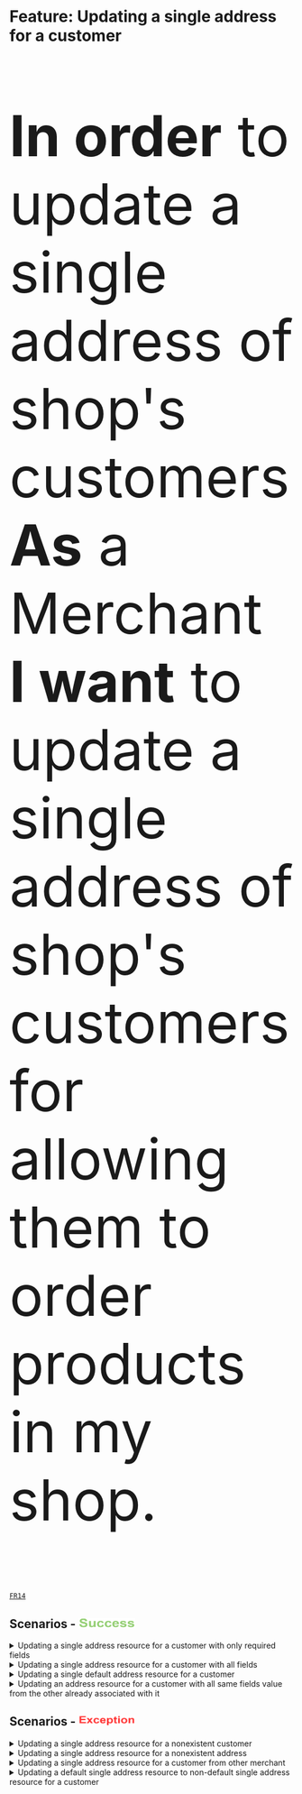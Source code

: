 <div class="container">
  <h1>Feature: Updating a single address for a customer</h1>
  <div class="panel panel-default">    
    <div class="panel-body"><p style="font-size:100px"><b>In order</b> to update a single address of shop's customers<br><b>As</b> a Merchant<br><b>I want</b> to update a single address of shop's customers for allowing them to order products in my shop.</p></div>    
  </div>
</div>

<a href="/business-domain-design/functional-requirements.md"><code>FR14</code></a>

## Scenarios - <img src="success_icon.png" width="100" height="18">

<details>
  <summary>Updating a single address resource for a customer with only required fields</summary><br>
  <b>Given</b> XXX<br>
  <b>And</b> XXX<br>
  <b>And</b> XXXX<br>
  <b>And</b> XXX<br>
  <b>And</b> XXX<br>
  <b>And</b> XXXX<br>
  <b>When</b> XXX<br>
  <b>Then</b> XXX<br>
  <b>And</b> XXXX<br>
  <b>And</b> XXXXX<br>
</details>

<details>
  <summary>Updating a single address resource for a customer with all fields</summary><br>  
</details>

<details>
  <summary>Updating a single default address resource for a customer</summary><br>  
</details>

<details>
  <summary>Updating an address resource for a customer with all same fields value from the other already associated with it</summary><br>  
</details>

## Scenarios - <img src="exception_icon.png" width="100" height="18">

<details>
  <summary>Updating a single address resource for a nonexistent customer</summary><br>  
</details>

<details>
  <summary>Updating a single address resource for a nonexistent address</summary><br>  
</details>

<details>
  <summary>Updating a single address resource for a customer from other merchant</summary><br>  
</details>

<details>
  <summary>Updating a default single address resource to non-default single address resource for a customer</summary><br>  
</details>


